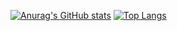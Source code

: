 [![Anurag's GitHub stats](https://github-readme-stats.vercel.app/api?username=evertonbtm)](https://github.com/anuraghazra/github-readme-stats) [![Top Langs](https://github-readme-stats.vercel.app/api/top-langs/?username=evertonbtm)](https://github.com/anuraghazra/github-readme-stats)
